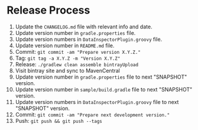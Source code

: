 Release Process
===============

 1. Update the `CHANGELOG.md` file with relevant info and date.
 2. Update version number in `gradle.properties` file.
 3. Update version numbers in `DataInspectorPlugin.groovy` file.
 4. Update version number in `README.md` file.
 5. Commit: `git commit -am "Prepare version X.Y.Z."`
 6. Tag: `git tag -a X.Y.Z -m "Version X.Y.Z"`
 7. Release: `./gradlew clean assemble bintrayUpload`
 8. Visit bintray site and sync to MavenCentral
 9. Update version number in `gradle.properties` file to next "SNAPSHOT" version.
 10. Update version number in `sample/build.gradle` file to next "SNAPSHOT" version.
 11. Update version numbers in `DataInspectorPlugin.groovy` file to next "SNAPSHOT" version.
 12. Commit: `git commit -am "Prepare next development version."`
 13. Push: `git push && git push --tags`